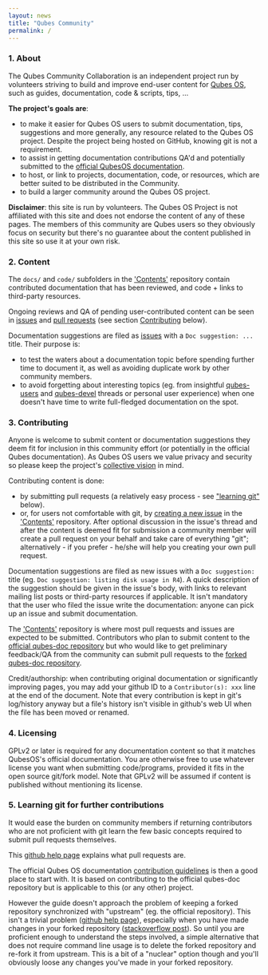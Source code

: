 ```yaml
---
layout: news
title: "Qubes Community"
permalink: /
---
```


### 1. About

The Qubes Community Collaboration is an independent project run by volunteers striving to build and improve end-user content for [Qubes OS](https://www.qubes-os.org/), such as guides, documentation, code & scripts, tips, ...

**The project's goals are**:

* to make it easier for Qubes OS users to submit documentation, tips, suggestions and more generally, any resource related to the Qubes OS project. Despite the project being hosted on GitHub, knowing git is not a requirement.
* to assist in getting documentation contributions QA'd and potentially submitted to the [official QubesOS documentation](https://www.qubes-os.org/doc/).
* to host, or link to projects, documentation, code, or resources, which are better suited to be distributed in the Community.
* to build a larger community around the Qubes OS project.

**Disclaimer**: this site is run by volunteers. The Qubes OS Project is not affiliated with this site and does not endorse the content of any of these pages. The members of this community are Qubes users so they obviously focus on security but there's no guarantee about the content published in this site so use it at your own risk.

### 2. Content

The `docs/` and `code/` subfolders in the ['Contents'](https://github.com/Qubes-Community/Contents) repository contain contributed documentation that has been reviewed, and code + links to third-party resources.

Ongoing reviews and QA of pending user-contributed content can be seen in [issues](https://github.com/Qubes-Community/Contents/issues) and [pull requests](https://github.com/Qubes-Community/Contents/pulls) (see section [Contributing](#contributing) below).

Documentation suggestions are filed as [issues](https://github.com/Qubes-Community/Contents/issues) with a `Doc suggestion: ...` title. Their purpose is:
- to test the waters about a documentation topic before spending further time to document it, as well as avoiding duplicate work by other community members.
- to avoid forgetting about interesting topics (eg. from insightful [qubes-users](https://www.qubes-os.org/mailing-lists/#qubes-users) and [qubes-devel](https://www.qubes-os.org/mailing-lists/#qubes-devel) threads or personal user experience) when one doesn't have time to write full-fledged documentation on the spot.


<a name="contributing"></a>
### 3. Contributing

Anyone is welcome to submit content or documentation suggestions they deem fit for inclusion in this community effort (or potentially in the official Qubes documentation). As Qubes OS users we value privacy and security so please keep the project's [collective vision](/strategic-statement.md) in mind.

Contributing content is done:

- by submitting pull requests (a relatively easy process - see ["learning git"](#learning-git) below).
- or, for users not comfortable with git, by [creating a new issue](https://github.com/Qubes-Community/Contents/issues) in the ['Contents'](https://github.com/Qubes-Community/Contents) repository. After optional discussion in the issue's thread and after the content is deemed fit for submission a community member will create a pull request on your behalf and take care of everything "git"; alternatively - if you prefer - he/she will help you creating your own pull request. 

Documentation suggestions are filed as new issues with a `Doc suggestion:` title (eg. `Doc suggestion: listing disk usage in R4`). A quick description of the suggestion should be given in the issue's body, with links to relevant mailing list posts or third-party resources if applicable. It isn't mandatory that the user who filed the issue write the documentation: anyone can pick up an issue and submit documentation.

The ['Contents'](https://github.com/Qubes-Community/Contents) repository is where most pull requests and issues are expected to be submitted. Contributors who plan to submit content to the [official qubes-doc repository](https://github.com/QubesOS/qubes-doc) but who would like to get preliminary feedback/QA from the community can submit pull requests to the [forked qubes-doc repository](https://github.com/Qubes-Community/qubes-doc).

Credit/authorship: when contributing original documentation or significantly improving pages, you may add your github ID to a `Contributor(s): xxx` line at the end of the document. Note that every contribution is kept in git's log/history anyway but a file's history isn't visible in github's web UI when the file has been moved or renamed.


### 4. Licensing

GPLv2 or later is required for any documentation content so that it matches QubesOS's official documentation. You are otherwise free to use whatever license you want when submitting code/programs, provided it fits in the open source git/fork model. Note that GPLv2 will be assumed if content is published without mentioning its license.

<a name="learning-git"></a>
### 5. Learning git for further contributions

It would ease the burden on community members if returning contributors who are not proficient with git learn the few basic concepts required to submit pull requests themselves.

This [github help page](https://help.github.com/articles/about-pull-requests) explains what pull requests are.

The official Qubes OS documentation [contribution guidelines](https://www.qubes-os.org/doc/doc-guidelines/) is then a good place to start with. It is based on contributing to the official qubes-doc repository but is applicable to this (or any other) project.

However the guide doesn't approach the problem of keeping a forked repository synchronized with "upstream" (eg. the official repository). This isn't a trivial problem ([github help page](https://help.github.com/articles/syncing-a-fork/)), especially when you have made changes in your forked repository ([stackoverflow post](https://stackoverflow.com/questions/7244321/how-do-i-update-a-github-forked-repository)). So until you are proficient enough to understand the steps involved, a simple alternative that does not require command line usage is to delete the forked repository and re-fork it from upstream. This is a bit of a "nuclear" option though and you'll obviously loose any changes you've made in your forked repository.

